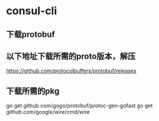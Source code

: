 # consul-cli

## 下载protobuf  
## 以下地址下载所需的proto版本，解压
https://github.com/protocolbuffers/protobuf/releases 

##  下载所需的pkg
go get github.com/gogo/protobuf/protoc-gen-gofast
go get github.com/google/wire/cmd/wire